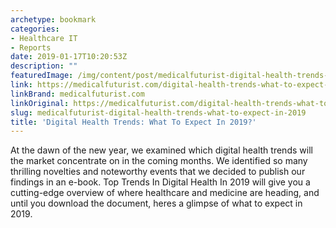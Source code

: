 ```yaml
---
archetype: bookmark
categories:
- Healthcare IT
- Reports
date: 2019-01-17T10:20:53Z
description: ""
featuredImage: /img/content/post/medicalfuturist-digital-health-trends-what-to-expect-in-2019.JPG
link: https://medicalfuturist.com/digital-health-trends-what-to-expect-in-2019
linkBrand: medicalfuturist.com
linkOriginal: https://medicalfuturist.com/digital-health-trends-what-to-expect-in-2019
slug: medicalfuturist-digital-health-trends-what-to-expect-in-2019
title: 'Digital Health Trends: What To Expect In 2019?'
---
```

At the dawn of the new year, we examined which digital health trends will the market concentrate on in the coming months. We identified so many thrilling novelties and noteworthy events that we decided to publish our findings in an e-book. Top Trends In Digital Health In 2019 will give you a cutting-edge overview of where healthcare and medicine are heading, and until you download the document, heres a glimpse of what to expect in 2019.


